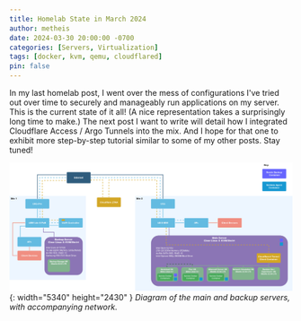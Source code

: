 ```yaml
---
title: Homelab State in March 2024
author: metheis
date: 2024-03-30 20:00:00 -0700
categories: [Servers, Virtualization]
tags: [docker, kvm, qemu, cloudflared]
pin: false
---
```


In my last homelab post, I went over the mess of configurations I've tried out over time to securely and manageably run applications on my server. This is the current state of it all! (A nice representation takes a surprisingly long time to make.) The next post I want to write will detail how I integrated Cloudflare Access / Argo Tunnels into the mix. And I hope for that one to exhibit more step-by-step tutorial similar to some of my other posts. Stay tuned!


![Homelab and Network Diagram](/assets/img/2024-03-30-homelab-state-24-03/homelab_2024_03_30.jpg){: width="5340" height="2430" }
_Diagram of the main and backup servers, with accompanying network._
